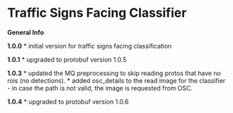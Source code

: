 # Traffic Signs Facing Classifier 

**General Info**

**1.0.0**
    * initial version for traffic signs facing classification
 
**1.0.1**
    * upgraded to protobuf version 1.0.5

**1.0.3**
    * updated the MQ preprocessing to skip reading protos that have no rois (no detections).
    * added osc_details to the read image for the classifier - in case the path is not valid, the image is requested
    from OSC.
    
**1.0.4**
    * upgraded to protobuf version 1.0.6
